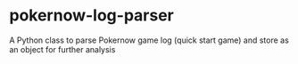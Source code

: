 # pokernow-log-parser
A Python class to parse Pokernow game log (quick start game) and store as an object for further analysis
